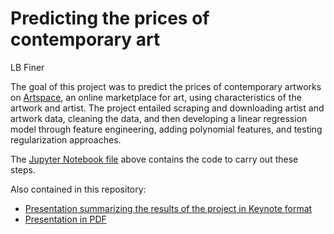 # Predicting the prices of contemporary art
LB Finer  

The goal of this project was to predict the prices of contemporary artworks on [Artspace](https://artspace.com), an online marketplace for art, using characteristics of the artwork and artist. The project entailed scraping and downloading artist and artwork data, cleaning the data, and then developing a linear regression model through feature engineering, adding polynomial features, and testing regularization approaches.

The [Jupyter Notebook file](Pricing%20contemporary%20art.ipynb) above contains the code to carry out these steps.

Also contained in this repository:

- [Presentation summarizing the results of the project in Keynote format](Pricing%20contemporary%20art.key)
- [Presentation in PDF](Pricing%20contemporary%20art.pdf)
